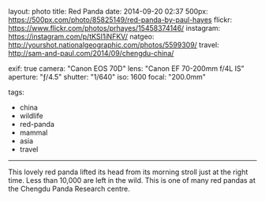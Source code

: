 layout: photo
title: Red Panda
date: 2014-09-20 02:37
500px: https://500px.com/photo/85825149/red-panda-by-paul-hayes
flickr: https://www.flickr.com/photos/prhayes/15458374146/
instagram: https://instagram.com/p/tKSI1iNFKV/
natgeo: http://yourshot.nationalgeographic.com/photos/5599309/
travel: http://sam-and-paul.com/2014/09/chengdu-china/

exif: true
camera: "Canon EOS 70D"
lens: "Canon EF 70-200mm f/4L IS"
aperture: "ƒ/4.5"
shutter: "1/640"
iso: 1600
focal: "200.0mm"

tags:
  - china
  - wildlife
  - red-panda
  - mammal
  - asia
  - travel
---

This lovely red panda lifted its head from its morning stroll just at the right time. Less than 10,000 are left in the wild. This is one of many red pandas at the Chengdu Panda Research centre.
